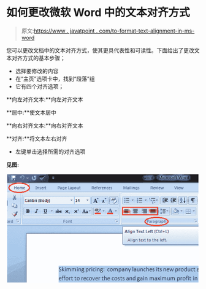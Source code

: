 # 如何更改微软 Word 中的文本对齐方式

> 原文:[https://www . javatpoint . com/to-format-text-alignment-in-ms-word](https://www.javatpoint.com/to-format-text-alignment-in-ms-word)

您可以更改文档中的文本对齐方式，使其更具代表性和可读性。下面给出了更改文本对齐方式的基本步骤；

*   选择要修改的内容
*   在“主页”选项卡中，找到“段落”组
*   它有四个对齐选项；

**向左对齐文本:**向左对齐文本

**居中:**使文本居中

**向右对齐文本:**向右对齐文本

**对齐:**将文本左右对齐

*   左键单击选择所需的对齐选项

**见图:**

![MS Word How to change text alignment in ms word 1](img/994efca856aaa3f7888185a55cdf67e3.png)